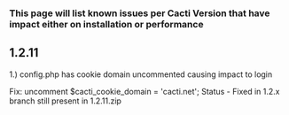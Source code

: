 
### This page will list known issues per Cacti Version that have impact either on installation or  performance


## 1.2.11

1.) config.php has cookie domain uncommented causing impact to login

Fix: uncomment $cacti_cookie_domain = 'cacti.net';
Status - Fixed in 1.2.x branch still present in 1.2.11.zip
